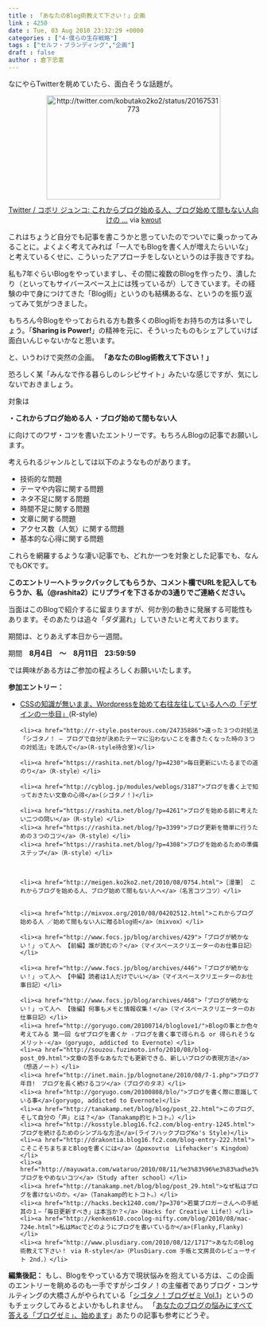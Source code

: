 ```yaml
---
title : 「あなたのBlog術教えて下さい！」企画
link : 4250
date : Tue, 03 Aug 2010 23:32:29 +0000
categories : ["4-僕らの生存戦略"]
tags : ["セルフ・ブランディング","企画"]
draft : false
author : 倉下忠憲
---
```


なにやらTwitterを眺めていたら、面白そうな話題が。

<div class="kwout" style="text-align: center;"><img src="http://kwout.com/cutout/m/tu/h6/t94_bor_rou_w350.jpg" alt="http://twitter.com/kobutako2ko2/status/20167531773" title="Twitter / コボリ ジュンコ: これからブログ始める人、ブログ始めて間もない人向けの ..." width="350" height="209" style="border: none;" usemap="#map_mtuh6t94" /><map id="map_mtuh6t94" name="map_mtuh6t94"><area coords="16,120,69,126" href="http://twitter.com/kobutako2ko2/status/20167531773" alt="" shape="rect" /><area coords="16,146,43,174" href="http://twitter.com/kobutako2ko2" alt="" shape="rect" /><area coords="55,146,170,163" href="http://twitter.com/kobutako2ko2" alt="" shape="rect" /><area coords="30,57,102,74" href="http://twitter.com/hosshina" alt="" shape="rect" /><area coords="30,78,79,95" href="http://twitter.com/saya_t" alt="" shape="rect" /><area coords="235,57,314,74" href="http://twitter.com/beck1240" alt="" shape="rect" /><area coords="71,120,95,126" href="http://www.echofon.com/" alt="" shape="rect" /><area coords="123,57,215,74" href="http://twitter.com/powerangix" alt="" shape="rect" /></map><p style="margin-top: 10px; text-align: center;"><a href="http://twitter.com/kobutako2ko2/status/20167531773">Twitter / コボリ ジュンコ: これからブログ始める人、ブログ始めて間もない人向けの ...</a> via <a href="http://kwout.com/quote/mtuh6t94">kwout</a></p></div>

これはちょうど自分でも記事を書こうかと思っていたのでついでに乗っかってみることに。よくよく考えてみれば「一人でもBlogを書く人が増えたらいいな」と考えているくせに、こういったアプローチをしないというのは手抜きですね。

私も7年ぐらいBlogをやっていますし、その間に複数のBlogを作ったり、潰したり（といってもサイバースペース上には残っているが）してきています。その経験の中で身につけてきた「Blog術」というのも結構あるな、というのを振り返ってみて気がつきました。

もちろん今Blogをやっておられる方も数多くのBlog術をお持ちの方は多いでしょう。「<strong>Sharing is Power!</strong>」の精神を元に、そういったものもシェアしていけば面白いんじゃないかなと思います。

と、いうわけで突然の企画。
<strong>
「あなたのBlog術教えて下さい！」</strong>

恐ろしく某「みんなで作る暮らしのレシピサイト」みたいな感じですが、気にしないでおきましょう。

対象は

<strong>・これからブログ始める人
・ブログ始めて間もない人</strong>

に向けてのワザ・コツを書いたエントリーです。もちろんBlogの記事でお願いします。

考えられるジャンルとしては以下のようなものがあります。

<ul>
	<li>技術的な問題</li>
	<li>テーマや内容に関する問題</li>
	<li>ネタ不足に関する問題</li>
	<li>時間不足に関する問題</li>
	<li>文章に関する問題</li>
	<li>アクセス数（人気）に関する問題</li>
	<li>基本的な心得に関する問題</li>
</ul>

これらを網羅するような凄い記事でも、どれか一つを対象とした記事でも、なんでもOKです。

<strong>このエントリーへトラックバックしてもらうか、コメント欄でURLを記入してもらうか、私（@rashita2）にリプライを下さるかの3通りでご連絡ください。</strong>

当面はこのBlogで紹介するに留まりますが、何か別の動きに発展する可能性もあります。そのあたりは追々「ダダ漏れ」していきたいと考えております。

期間は、とりあえず本日から一週間。

期間　<strong>8月4日　～　8月11日　23:59:59</strong>

では興味がある方はご参加の程よろしくお願いいたします。

<strong>参加エントリー：</strong>
<ul>
	<li><a href="https://rashita.net/blog/?p=4035">CSSの知識が無いまま、Wordpressを始めて右往左往している人への「デザインの一歩目」</a>(R-style)</li>

	<li><a href="http://r-style.posterous.com/24735886">違った３つの対処法　「シゴタノ！ — ブログで自分が決めたテーマに沿わないことを書きたくなった時の３つの対処法」を読んで</a>(R-style待合室)</li>

	<li><a href="https://rashita.net/blog/?p=4230">毎日更新にいたるまでの道のり</a>（R-style）</li>

	<li><a href="http://cyblog.jp/modules/weblogs/3187">ブログを書く上で知っておきたい文章の心得</a>(シゴタノ！)</li>

	<li><a href="https://rashita.net/blog/?p=4261">ブログを始める前に考えたい二つの問い</a>（R-style）</li>
	<li><a href="https://rashita.net/blog/?p=3399">ブログ更新を簡単に行うための３つのコツ</a>（R-style）</li>
	<li><a href="https://rashita.net/blog/?p=4308">ブログを始めるための準備ステップ</a>（R-style）</li>



	<li><a href="http://meigen.ko2ko2.net/2010/08/0754.html">［漫筆］ これからブログを始める人、ブログ始めて間もない人へ</a>（名言コツコツ）</li>


	<li><a href="http://mixvox.org/2010/08/04202512.html">これからブログ始める人 ／始めて間もない人に贈るblog術</a>（mixvox）</li>

	<li><a href="http://www.focs.jp/blog/archives/429">「ブログが続かない！」って人へ 【前編】誰が読むの？</a>（マイスペースクリエーターのお仕事日記）</li>

	<li><a href="http://www.focs.jp/blog/archives/446">「ブログが続かない！」って人へ 【中編】読者は1人だけでいい</a>（マイスペースクリエーターのお仕事日記）</li>

	<li><a href="http://www.focs.jp/blog/archives/468">「ブログが続かない！」って人へ 【後編】何事もメモと情報収集！</a>（マイスペースクリエーターのお仕事日記）</li>
	<li><a href="http://goryugo.com/20100714/bloglove1/">Blogの事とか色々考えてみる 第一回 なぜブログを書くか -ブログを書く事で得られる or 得られそうなメリット-</a>（goryugo, addicted to Evernote）</li>
	<li><a href="http://souzou.fuzimoto.info/2010/08/blog-post_09.html">文章の苦手なあなたでも更新できる、新しいブログの表現方法</a>（想造ノート）</li>
	<li><a href="http://inet.main.jp/blognotane/2010/08/7-1.php">ブログ7年目!　ブログを長く続けるコツ</a>（ブログのタネ）</li>
	<li><a href="http://goryugo.com/20100808/blo/">ブログを書く際に意識している事</a>(goryugo, addicted to Evernote)</li>
	<li><a href="http://tanakamp.net/blog/blog/post_22.html">このブログ、そして自分の「声」とは？</a>（Tanakamp的ヒトコト。）</li>
	<li><a href="http://kosstyle.blog16.fc2.com/blog-entry-1245.html">ブログを続けるためのシンプルな方法</a>(ライフハックブログKo's Style)</li>
	<li><a href="http://drakontia.blog16.fc2.com/blog-entry-222.html">こそこそちまちまとBlogを書くには</a>（Δρακοντια　Lifehacker's Kingdom）</li>
	<li><a href="http://mayuwata.com/wataruo/2010/08/11/%e3%83%96%e3%83%ad%e3%82%b0%e3%82%92%e3%82%84%e3%82%81%e3%81%aa%e3%81%84%e3%82%b3%e3%83%84/">ブログをやめないコツ</a>（Study after school）</li>
	<li><a href="http://tanakamp.net/blog/blog/post_29.html">なぜ私はブログを書けないのか。</a>（Tanakamp的ヒトコト。）</li>
	<li><a href="http://hacks.beck1240.com/?p=370">若葉ブロガーさんへの手紙其の１−「毎日更新すべき」は本当か？</a>（Hacks for Creative Life!）</li>
	<li><a href="http://kenken610.cocolog-nifty.com/blog/2010/08/mac-724e.html">私はMacでどのようにブログを書いているか</a>(Flanky,Flanky)</li>
	<li><a href="http://www.plusdiary.com/2010/08/12/1717">あなたのBlog術教えて下さい！ via R-style</a>（PlusDiary.com 手帳と文房具のレビューサイト 2nd.）</li>







</ul>

<div class="column">
<strong>編集後記：</strong>
もし、Blogをやっている方で現状悩みを抱えている方は、この企画のエントリーを眺めるのも一手ですがシゴタノ！の主催者でありブログ・コンサルティングの大橋さんがやられている「<a href="https://55auto.biz/cyblog/touroku/blogsemi.htm">シゴタノ！ブログゼミ Vol.1</a>」というのもチェックしてみるとよいかもしれません。
「<a href="http://cyblog.jp/modules/weblogs/4111">あなたのブログの悩みにすべて答える「ブログゼミ」、始めます</a>」あたりの記事も参考にどうぞ。
</div>

